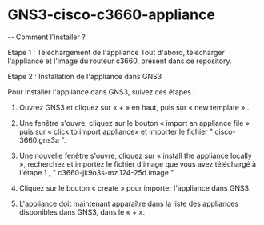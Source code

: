 # GNS3-cisco-c3660-appliance

-- Comment l'installer ? 

Étape 1 : Téléchargement de l'appliance
Tout d'abord, télécharger l'appliance et l'image du routeur c3660, présent dans ce repository.

Étape 2 : Installation de l'appliance dans GNS3

Pour installer l'appliance dans GNS3, suivez ces étapes :

  1. Ouvrez GNS3 et cliquez sur « + » en haut, puis sur « new template » .
     
  2. Une fenêtre s'ouvre, cliquez sur le bouton « import an appliance file » puis sur « click to import appliance» et importer le fichier " cisco-3660.gns3a ".
     
  3. Une nouvelle fenêtre s'ouvre, cliquez sur  « install the appliance locally », recherchez et importez le fichier d'image que vous avez téléchargé à l'étape 1 , " c3660-jk9o3s-mz.124-25d.image ".
     
  4. Cliquez sur le bouton « create » pour importer l'appliance dans GNS3.
     
  5. L'appliance doit maintenant apparaître dans la liste des appliances disponibles dans GNS3, dans le « + ».
